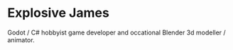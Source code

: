 # Explosive James

Godot / C# hobbyist game developer and occational Blender 3d modeller / animator.  
